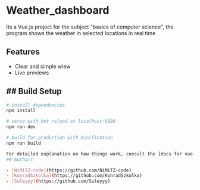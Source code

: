 
# Weather_dashboard

Its a Vue.js project for the subject "basics of computer science", the program shows the weather in selected locations in real time

## Features

- Clear and simple wiew
- Live previews


## ## Build Setup

``` bash
# install dependencies
npm install

# serve with hot reload at localhost:8080
npm run dev

# build for production with minification
npm run build

For detailed explanation on how things work, consult the [docs for vue-loader](http://vuejs.github.io/vue-loader).
## Authors

- [NiMiTZ-code](https://github.com/NiMiTZ-code)
- [KonradSzkolka](https://github.com/KonradSzkolka)
- [Suleyyy](https://github.com/Suleyyy)